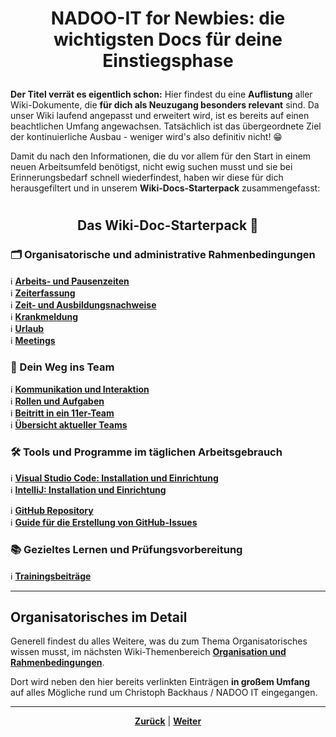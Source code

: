 # <p align="center">NADOO-IT for Newbies: die wichtigsten Docs für deine Einstiegsphase</p>

**Der Titel verrät es eigentlich schon:** Hier findest du eine **Auflistung** aller Wiki-Dokumente, die **für dich als Neuzugang besonders relevant** sind. Da unser Wiki laufend angepasst und erweitert wird, ist es bereits auf einen beachtlichen Umfang angewachsen. Tatsächlich ist das übergeordnete Ziel der kontinuierliche Ausbau - weniger wird's also definitiv nicht! 😁

Damit du nach den Informationen, die du vor allem für den Start in einem neuen Arbeitsumfeld benötigst, nicht ewig suchen musst und sie bei Erinnerungsbedarf schnell wiederfindest, haben wir diese für dich herausgefiltert und in unserem **Wiki-Docs-Starterpack** zusammengefasst:

#

## <p align="center">Das Wiki-Doc-Starterpack 🚀</p>

### 🗂️ Organisatorische und administrative Rahmenbedingungen

ℹ️ [**Arbeits- und Pausenzeiten**](/docs/01-organisation/03-arbeits_und_pausenzeiten/) <br>
ℹ️ [**Zeiterfassung**](/docs/01-organisation/01-zeiterfassung/) <br>
ℹ️ [**Zeit- und Ausbildungsnachweise**](/docs/01-organisation/02-zeit_und_ausbildungsnachweise/README.md) <br>
ℹ️ [**Krankmeldung**](/docs/01-organisation/05-krankmeldungen/README.md) <br>
ℹ️ [**Urlaub**](/docs/01-organisation/04-urlaub/README.md) <br>
ℹ️ [**Meetings**](/docs/03-meetings/README.md) <br>

### 🤝 Dein Weg ins Team

ℹ️ [**Kommunikation und Interaktion**](/docs/05-kommunikation/01-discord/README.md) <br>
ℹ️ [**Rollen und Aufgaben**](/docs/02-arbeiten_bei_nadoo/01-rollen_und_aufgaben/README.md) <br>
ℹ️ [**Beitritt in ein 11er-Team**](/docs/00-willkommen/01-leitfaden/README.md/#22-beitritt-in-ein-11er-team) <br>
ℹ️ [**Übersicht aktueller Teams**](/docs/02-arbeiten_bei_nadoo/03-teams/01-aktive_teams/README.md) <br>

### 🛠️ Tools und Programme im täglichen Arbeitsgebrauch

ℹ️ [**Visual Studio Code: Installation und Einrichtung**](/docs/04-tools/02-vscode/README.md) <br>
ℹ️ [**IntelliJ: Installation und Einrichtung**](/docs/04-tools/03-intellij/README.md) <br>

<!-- Video: „Einstieg GitHub“ (-> Wiki-Issue #375) hier einfügen, sobald fertiggestellt; dann ggf. Shortcut zu Github Repository entfernen -->

ℹ️ [**GitHub Repository**](/docs/04-tools/01-github/01-repository/README.md) <br>
ℹ️ [**Guide für die Erstellung von GitHub-Issues**](/docs/04-tools/01-github/04-issues/01-wiki-guide/README.md) <br>

### 📚 Gezieltes Lernen und Prüfungsvorbereitung

ℹ️ [**Trainingsbeiträge**](/docs/02-arbeiten_bei_nadoo/02-training_und_vorbereitung/01-trainingsbeitraege/README.md) <br>

<!-- aktuell noch unsicher, ob hier nur Fokus auf IHK-Vorbereitung und welche Docs außer Wiki für TBs relevant wären | mögliche Docs:
- "Lernpartner und -gruppen"? - bisher noch kein Wiki-Eintrag
- NADOO-Academy - bisher noch kein Wiki-Eintrag
 -->

---

## Organisatorisches im Detail

Generell findest du alles Weitere, was du zum Thema Organisatorisches wissen musst, im nächsten Wiki-Themenbereich [**Organisation und Rahmenbedingungen**](/docs/01-organisation/README.md).

Dort wird neben den hier bereits verlinkten Einträgen **in großem Umfang** auf alles Mögliche rund um Christoph Backhaus / NADOO IT eingegangen.

---

<p align="center">
<a href="/docs/00-willkommen/01-leitfaden/README.md"><strong>Zurück</strong></a> | <a href="/docs/00-willkommen/03-styleguide/README.md"><strong>Weiter</strong></a>
</p>
